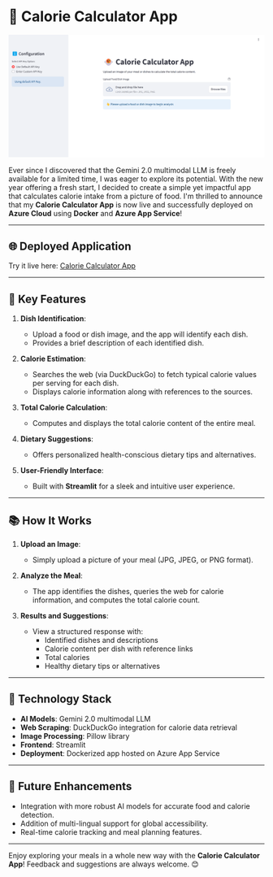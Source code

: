 # 🍲 Calorie Calculator App 

![Calorie Calculator Interface](interface.png)

Ever since I discovered that the Gemini 2.0 multimodal LLM is freely available for a limited time, I was eager to explore its potential. With the new year offering a fresh start, I decided to create a simple yet impactful app that calculates calorie intake from a picture of food. I'm thrilled to announce that my **Calorie Calculator App** is now live and successfully deployed on **Azure Cloud** using **Docker** and **Azure App Service**!

---

## 🌐 Deployed Application

Try it live here: [Calorie Calculator App](https://caloriecalculatorv1.azurewebsites.net/)

---

## 🌟 Key Features

1. **Dish Identification**:
   - Upload a food or dish image, and the app will identify each dish.
   - Provides a brief description of each identified dish.

2. **Calorie Estimation**:
   - Searches the web (via DuckDuckGo) to fetch typical calorie values per serving for each dish.
   - Displays calorie information along with references to the sources.

3. **Total Calorie Calculation**:
   - Computes and displays the total calorie content of the entire meal.

4. **Dietary Suggestions**:
   - Offers personalized health-conscious dietary tips and alternatives.

5. **User-Friendly Interface**:
   - Built with **Streamlit** for a sleek and intuitive user experience.


---


## 📚 How It Works

1. **Upload an Image**:
   - Simply upload a picture of your meal (JPG, JPEG, or PNG format).

2. **Analyze the Meal**:
   - The app identifies the dishes, queries the web for calorie information, and computes the total calorie count.

3. **Results and Suggestions**:
   - View a structured response with:
     - Identified dishes and descriptions
     - Calorie content per dish with reference links
     - Total calories
     - Healthy dietary tips or alternatives

---

## 🚀 Technology Stack

- **AI Models**: Gemini 2.0 multimodal LLM
- **Web Scraping**: DuckDuckGo integration for calorie data retrieval
- **Image Processing**: Pillow library
- **Frontend**: Streamlit
- **Deployment**: Dockerized app hosted on Azure App Service

---

## 🚀 Future Enhancements

- Integration with more robust AI models for accurate food and calorie detection.
- Addition of multi-lingual support for global accessibility.
- Real-time calorie tracking and meal planning features.

---

Enjoy exploring your meals in a whole new way with the **Calorie Calculator App**! Feedback and suggestions are always welcome. 😊
